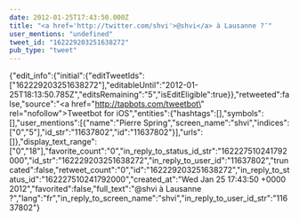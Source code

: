 ```yaml
---
date: 2012-01-25T17:43:50.000Z
title: "<a href='http://twitter.com/shvi'>@shvi</a> à Lausanne ?″"
user_mentions: "undefined"
tweet_id: "162229203251638272"
pub_type: "tweet"
---
```

{"edit_info":{"initial":{"editTweetIds":["162229203251638272"],"editableUntil":"2012-01-25T18:13:50.785Z","editsRemaining":"5","isEditEligible":true}},"retweeted":false,"source":"<a href=\"http://tapbots.com/tweetbot\" rel=\"nofollow\">Tweetbot for iOS</a>","entities":{"hashtags":[],"symbols":[],"user_mentions":[{"name":"Pierre Spring","screen_name":"shvi","indices":["0","5"],"id_str":"11637802","id":"11637802"}],"urls":[]},"display_text_range":["0","18"],"favorite_count":"0","in_reply_to_status_id_str":"162227510241792000","id_str":"162229203251638272","in_reply_to_user_id":"11637802","truncated":false,"retweet_count":"0","id":"162229203251638272","in_reply_to_status_id":"162227510241792000","created_at":"Wed Jan 25 17:43:50 +0000 2012","favorited":false,"full_text":"@shvi à Lausanne ?","lang":"fr","in_reply_to_screen_name":"shvi","in_reply_to_user_id_str":"11637802"}
